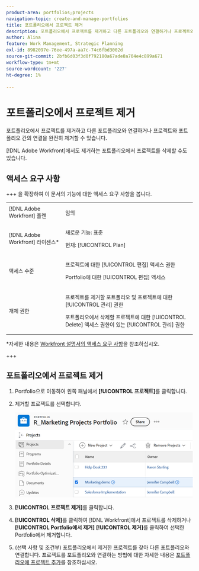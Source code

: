 ```yaml
---
product-area: portfolios;projects
navigation-topic: create-and-manage-portfolios
title: 포트폴리오에서 프로젝트 제거
description: 포트폴리오에서 프로젝트를 제거하고 다른 포트폴리오와 연결하거나 프로젝트와 포트폴리오 간의 연결을 완전히 제거할 수 있습니다.
author: Alina
feature: Work Management, Strategic Planning
exl-id: 8982097e-76ee-497a-aa7c-74c6fbd3002d
source-git-commit: 2bfb6d03f3d0f792180a67ade8a704e4c899a671
workflow-type: tm+mt
source-wordcount: '227'
ht-degree: 1%

---
```


# 포트폴리오에서 프로젝트 제거

<!--Audited: 7/2024-->

포트폴리오에서 프로젝트를 제거하고 다른 포트폴리오와 연결하거나 프로젝트와 포트폴리오 간의 연결을 완전히 제거할 수 있습니다.

[!DNL Adobe Workfront]에서도 제거하는 포트폴리오에서 프로젝트를 삭제할 수도 있습니다.

## 액세스 요구 사항

+++ 을 확장하여 이 문서의 기능에 대한 액세스 요구 사항을 봅니다.

<table style="table-layout:auto"> 
 <col> 
 <col> 
 <tbody> 
  <tr> 
   <td role="rowheader">[!DNL Adobe Workfront] 플랜</td> 
   <td> <p>임의</p> </td> 
  </tr> 
  <tr> 
   <td role="rowheader">[!DNL Adobe Workfront] 라이센스*</td> 
   <td> <p>새로운 기능: 표준</p>
   <p>현재: [!UICONTROL Plan] </p> </td> 
  </tr> 
  <tr> 
   <td role="rowheader">액세스 수준</td> 
   <td> <p>프로젝트에 대한 [!UICONTROL 편집] 액세스 권한</p> <p>Portfolio에 대한 [!UICONTROL 편집] 액세스</p>  </td> 
  </tr> 
  <tr> 
   <td role="rowheader">개체 권한</td> 
   <td> <p>프로젝트를 제거할 포트폴리오 및 프로젝트에 대한 [!UICONTROL 관리] 권한</p>
   <p>포트폴리오에서 삭제할 프로젝트에 대한 [!UICONTROL Delete] 액세스 권한이 있는 [!UICONTROL 관리] 권한</p> </td> 
  </tr> 
 </tbody> 
</table>

*자세한 내용은 [Workfront 설명서의 액세스 요구 사항](/help/quicksilver/administration-and-setup/add-users/access-levels-and-object-permissions/access-level-requirements-in-documentation.md)을 참조하십시오.

+++

## 포트폴리오에서 프로젝트 제거

1. Portfolio으로 이동하여 왼쪽 패널에서 **[!UICONTROL 프로젝트]**&#x200B;를 클릭합니다.
1. 제거할 프로젝트를 선택합니다. 

   ![](assets/nwe-remove-projects-button-inside-portfolio-350x141.png)

1. **[!UICONTROL 프로젝트 제거]**&#x200B;를 클릭합니다.
1. **[!UICONTROL 삭제]**&#x200B;를 클릭하여 [!DNL Workfront]에서 프로젝트를 삭제하거나 **[!UICONTROL Portfolio에서 제거]** **[!UICONTROL 제거]**&#x200B;를 클릭하여 선택한 Portfolio에서 제거합니다.

1. (선택 사항 및 조건부) 포트폴리오에서 제거한 프로젝트를 찾아 다른 포트폴리오와 연결합니다. 프로젝트를 포트폴리오와 연결하는 방법에 대한 자세한 내용은 [포트폴리오에 프로젝트 추가](../../../manage-work/portfolios/create-and-manage-portfolios/add-projects-to-portfolios.md)를 참조하십시오.
